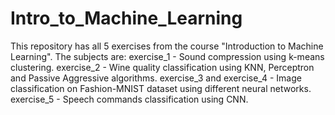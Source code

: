 # Intro_to_Machine_Learning

This repository has all 5 exercises from the course "Introduction to Machine Learning".
The subjects are:
exercise_1 - Sound compression using k-means clustering.
exercise_2 - Wine quality classification using KNN, Perceptron and Passive Aggressive algorithms.
exercise_3 and exercise_4 - Image classification on Fashion-MNIST dataset using different neural networks.
exercise_5 - Speech commands classification using CNN.
